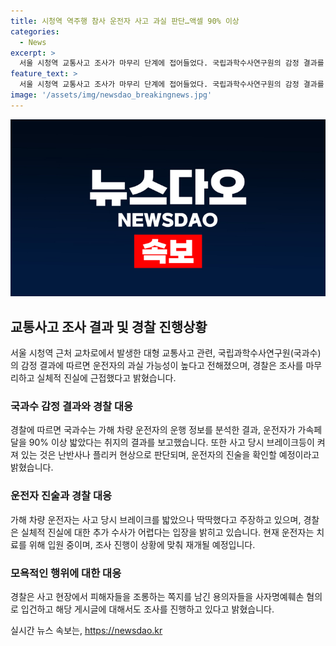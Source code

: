 ```yaml
---
title: 시청역 역주행 참사 운전자 사고 과실 판단…액셀 90% 이상
categories:
  - News
excerpt: >
  서울 시청역 교통사고 조사가 마무리 단계에 접어들었다. 국립과학수사연구원의 감정 결과를 통해 운전자 차씨의 과실 가능성이 높아졌고, 경찰은 실체적 진실에 근접했다고 밝혔다. 운전자는 사고 당시 브레이크를 밟았다고 주장하며 급발진을 부인하는 등 진술에 변함이 없는 가운데, 사고 현장에 모욕성 글을 남긴 두 명이 입건됐다. 또한 사고 당일 운전자가 빛을 난반사로 오해했던 것으로 드러났으며, 추가 조사를 위해 병원 이송이 예정되어 있다. 클릭하여 상세 내용을 확인하세요. #국과수 #운전자 #사고조사 #모욕성입건
feature_text: >
  서울 시청역 교통사고 조사가 마무리 단계에 접어들었다. 국립과학수사연구원의 감정 결과를 통해 운전자 차씨의 과실 가능성이 높아졌고, 경찰은 실체적 진실에 근접했다고 밝혔다. 운전자는 사고 당시 브레이크를 밟았다고 주장하며 급발진을 부인하는 등 진술에 변함이 없는 가운데, 사고 현장에 모욕성 글을 남긴 두 명이 입건됐다. 또한 사고 당일 운전자가 빛을 난반사로 오해했던 것으로 드러났으며, 추가 조사를 위해 병원 이송이 예정되어 있다. 클릭하여 상세 내용을 확인하세요. #국과수 #운전자 #사고조사 #모욕성입건
image: '/assets/img/newsdao_breakingnews.jpg'
---
```


<p><img src="/assets/img/newsdao_breakingnews.jpg" alt="cryptoinkorea 속보" /></p>

<h2 data-ke-size="size26">교통사고 조사 결과 및 경찰 진행상황</h2>

<p data-ke-size="size16">서울 시청역 근처 교차로에서 발생한 대형 교통사고 관련, 국립과학수사연구원(국과수)의 감정 결과에 따르면 운전자의 과실 가능성이 높다고 전해졌으며, 경찰은 조사를 마무리하고 실체적 진실에 근접했다고 밝혔습니다.</p>

<h3>국과수 감정 결과와 경찰 대응</h3>

<p data-ke-size="size16">경찰에 따르면 국과수는 가해 차량 운전자의 운행 정보를 분석한 결과, 운전자가 가속페달을 90% 이상 밟았다는 취지의 결과를 보고했습니다. 또한 사고 당시 브레이크등이 켜져 있는 것은 난반사나 플리커 현상으로 판단되며, 운전자의 진술을 확인할 예정이라고 밝혔습니다.</p>

<h3>운전자 진술과 경찰 대응</h3>

<p data-ke-size="size16">가해 차량 운전자는 사고 당시 브레이크를 밟았으나 딱딱했다고 주장하고 있으며, 경찰은 실체적 진실에 대한 추가 수사가 어렵다는 입장을 밝히고 있습니다. 현재 운전자는 치료를 위해 입원 중이며, 조사 진행이 상황에 맞춰 재개될 예정입니다.</p>

<h3>모욕적인 행위에 대한 대응</h3>

<p data-ke-size="size16">경찰은 사고 현장에서 피해자들을 조롱하는 쪽지를 남긴 용의자들을 사자명예훼손 혐의로 입건하고 해당 게시글에 대해서도 조사를 진행하고 있다고 밝혔습니다.</p>
실시간 뉴스 속보는, <a href="https://newsdao.kr" rel="dofollow">https://newsdao.kr</a>


